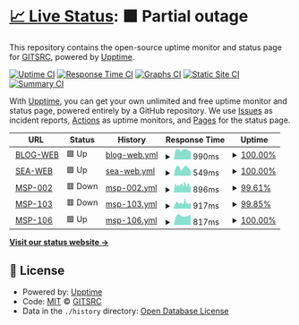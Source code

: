 # [📈 Live Status](https://gitsrc.github.io/upptime): <!--live status--> **🟧 Partial outage**

This repository contains the open-source uptime monitor and status page for [GITSRC](https://blog.icorer.com), powered by [Upptime](https://github.com/upptime/upptime).

[![Uptime CI](https://github.com/gitsrc/upptime/workflows/Uptime%20CI/badge.svg)](https://github.com/gitsrc/upptime/actions?query=workflow%3A%22Uptime+CI%22)
[![Response Time CI](https://github.com/gitsrc/upptime/workflows/Response%20Time%20CI/badge.svg)](https://github.com/gitsrc/upptime/actions?query=workflow%3A%22Response+Time+CI%22)
[![Graphs CI](https://github.com/gitsrc/upptime/workflows/Graphs%20CI/badge.svg)](https://github.com/gitsrc/upptime/actions?query=workflow%3A%22Graphs+CI%22)
[![Static Site CI](https://github.com/gitsrc/upptime/workflows/Static%20Site%20CI/badge.svg)](https://github.com/gitsrc/upptime/actions?query=workflow%3A%22Static+Site+CI%22)
[![Summary CI](https://github.com/gitsrc/upptime/workflows/Summary%20CI/badge.svg)](https://github.com/gitsrc/upptime/actions?query=workflow%3A%22Summary+CI%22)

With [Upptime](https://upptime.js.org), you can get your own unlimited and free uptime monitor and status page, powered entirely by a GitHub repository. We use [Issues](https://github.com/gitsrc/upptime/issues) as incident reports, [Actions](https://github.com/gitsrc/upptime/actions) as uptime monitors, and [Pages](https://gitsrc.github.io/upptime) for the status page.

<!--start: status pages-->
<!-- This summary is generated by Upptime (https://github.com/upptime/upptime) -->
<!-- Do not edit this manually, your changes will be overwritten -->
<!-- prettier-ignore -->
| URL | Status | History | Response Time | Uptime |
| --- | ------ | ------- | ------------- | ------ |
| <img alt="" src="https://favicons.githubusercontent.com/blog.icorer.com" height="13"> [BLOG-WEB](https://blog.icorer.com) | 🟩 Up | [blog-web.yml](https://github.com/gitsrc/upptime/commits/HEAD/history/blog-web.yml) | <details><summary><img alt="Response time graph" src="./graphs/blog-web/response-time-week.png" height="20"> 990ms</summary><br><a href="https://health.icorer.com/history/blog-web"><img alt="Response time 1135" src="https://img.shields.io/endpoint?url=https%3A%2F%2Fraw.githubusercontent.com%2Fgitsrc%2Fupptime%2FHEAD%2Fapi%2Fblog-web%2Fresponse-time.json"></a><br><a href="https://health.icorer.com/history/blog-web"><img alt="24-hour response time 828" src="https://img.shields.io/endpoint?url=https%3A%2F%2Fraw.githubusercontent.com%2Fgitsrc%2Fupptime%2FHEAD%2Fapi%2Fblog-web%2Fresponse-time-day.json"></a><br><a href="https://health.icorer.com/history/blog-web"><img alt="7-day response time 990" src="https://img.shields.io/endpoint?url=https%3A%2F%2Fraw.githubusercontent.com%2Fgitsrc%2Fupptime%2FHEAD%2Fapi%2Fblog-web%2Fresponse-time-week.json"></a><br><a href="https://health.icorer.com/history/blog-web"><img alt="30-day response time 1058" src="https://img.shields.io/endpoint?url=https%3A%2F%2Fraw.githubusercontent.com%2Fgitsrc%2Fupptime%2FHEAD%2Fapi%2Fblog-web%2Fresponse-time-month.json"></a><br><a href="https://health.icorer.com/history/blog-web"><img alt="1-year response time 1135" src="https://img.shields.io/endpoint?url=https%3A%2F%2Fraw.githubusercontent.com%2Fgitsrc%2Fupptime%2FHEAD%2Fapi%2Fblog-web%2Fresponse-time-year.json"></a></details> | <details><summary><a href="https://health.icorer.com/history/blog-web">100.00%</a></summary><a href="https://health.icorer.com/history/blog-web"><img alt="All-time uptime 100.00%" src="https://img.shields.io/endpoint?url=https%3A%2F%2Fraw.githubusercontent.com%2Fgitsrc%2Fupptime%2FHEAD%2Fapi%2Fblog-web%2Fuptime.json"></a><br><a href="https://health.icorer.com/history/blog-web"><img alt="24-hour uptime 100.00%" src="https://img.shields.io/endpoint?url=https%3A%2F%2Fraw.githubusercontent.com%2Fgitsrc%2Fupptime%2FHEAD%2Fapi%2Fblog-web%2Fuptime-day.json"></a><br><a href="https://health.icorer.com/history/blog-web"><img alt="7-day uptime 100.00%" src="https://img.shields.io/endpoint?url=https%3A%2F%2Fraw.githubusercontent.com%2Fgitsrc%2Fupptime%2FHEAD%2Fapi%2Fblog-web%2Fuptime-week.json"></a><br><a href="https://health.icorer.com/history/blog-web"><img alt="30-day uptime 100.00%" src="https://img.shields.io/endpoint?url=https%3A%2F%2Fraw.githubusercontent.com%2Fgitsrc%2Fupptime%2FHEAD%2Fapi%2Fblog-web%2Fuptime-month.json"></a><br><a href="https://health.icorer.com/history/blog-web"><img alt="1-year uptime 100.00%" src="https://img.shields.io/endpoint?url=https%3A%2F%2Fraw.githubusercontent.com%2Fgitsrc%2Fupptime%2FHEAD%2Fapi%2Fblog-web%2Fuptime-year.json"></a></details>
| <img alt="" src="https://favicons.githubusercontent.com/sea.cloudslit.xyz" height="13"> [SEA-WEB](https://sea.cloudslit.xyz) | 🟩 Up | [sea-web.yml](https://github.com/gitsrc/upptime/commits/HEAD/history/sea-web.yml) | <details><summary><img alt="Response time graph" src="./graphs/sea-web/response-time-week.png" height="20"> 549ms</summary><br><a href="https://health.icorer.com/history/sea-web"><img alt="Response time 810" src="https://img.shields.io/endpoint?url=https%3A%2F%2Fraw.githubusercontent.com%2Fgitsrc%2Fupptime%2FHEAD%2Fapi%2Fsea-web%2Fresponse-time.json"></a><br><a href="https://health.icorer.com/history/sea-web"><img alt="24-hour response time 341" src="https://img.shields.io/endpoint?url=https%3A%2F%2Fraw.githubusercontent.com%2Fgitsrc%2Fupptime%2FHEAD%2Fapi%2Fsea-web%2Fresponse-time-day.json"></a><br><a href="https://health.icorer.com/history/sea-web"><img alt="7-day response time 549" src="https://img.shields.io/endpoint?url=https%3A%2F%2Fraw.githubusercontent.com%2Fgitsrc%2Fupptime%2FHEAD%2Fapi%2Fsea-web%2Fresponse-time-week.json"></a><br><a href="https://health.icorer.com/history/sea-web"><img alt="30-day response time 624" src="https://img.shields.io/endpoint?url=https%3A%2F%2Fraw.githubusercontent.com%2Fgitsrc%2Fupptime%2FHEAD%2Fapi%2Fsea-web%2Fresponse-time-month.json"></a><br><a href="https://health.icorer.com/history/sea-web"><img alt="1-year response time 810" src="https://img.shields.io/endpoint?url=https%3A%2F%2Fraw.githubusercontent.com%2Fgitsrc%2Fupptime%2FHEAD%2Fapi%2Fsea-web%2Fresponse-time-year.json"></a></details> | <details><summary><a href="https://health.icorer.com/history/sea-web">100.00%</a></summary><a href="https://health.icorer.com/history/sea-web"><img alt="All-time uptime 99.60%" src="https://img.shields.io/endpoint?url=https%3A%2F%2Fraw.githubusercontent.com%2Fgitsrc%2Fupptime%2FHEAD%2Fapi%2Fsea-web%2Fuptime.json"></a><br><a href="https://health.icorer.com/history/sea-web"><img alt="24-hour uptime 100.00%" src="https://img.shields.io/endpoint?url=https%3A%2F%2Fraw.githubusercontent.com%2Fgitsrc%2Fupptime%2FHEAD%2Fapi%2Fsea-web%2Fuptime-day.json"></a><br><a href="https://health.icorer.com/history/sea-web"><img alt="7-day uptime 100.00%" src="https://img.shields.io/endpoint?url=https%3A%2F%2Fraw.githubusercontent.com%2Fgitsrc%2Fupptime%2FHEAD%2Fapi%2Fsea-web%2Fuptime-week.json"></a><br><a href="https://health.icorer.com/history/sea-web"><img alt="30-day uptime 100.00%" src="https://img.shields.io/endpoint?url=https%3A%2F%2Fraw.githubusercontent.com%2Fgitsrc%2Fupptime%2FHEAD%2Fapi%2Fsea-web%2Fuptime-month.json"></a><br><a href="https://health.icorer.com/history/sea-web"><img alt="1-year uptime 99.60%" src="https://img.shields.io/endpoint?url=https%3A%2F%2Fraw.githubusercontent.com%2Fgitsrc%2Fupptime%2FHEAD%2Fapi%2Fsea-web%2Fuptime-year.json"></a></details>
| <img alt="" src="https://favicons.githubusercontent.com/msp-portal.gw002.oneitfarm.com" height="13"> [MSP-002](https://msp-portal.gw002.oneitfarm.com/) | 🟥 Down | [msp-002.yml](https://github.com/gitsrc/upptime/commits/HEAD/history/msp-002.yml) | <details><summary><img alt="Response time graph" src="./graphs/msp-002/response-time-week.png" height="20"> 896ms</summary><br><a href="https://health.icorer.com/history/msp-002"><img alt="Response time 883" src="https://img.shields.io/endpoint?url=https%3A%2F%2Fraw.githubusercontent.com%2Fgitsrc%2Fupptime%2FHEAD%2Fapi%2Fmsp-002%2Fresponse-time.json"></a><br><a href="https://health.icorer.com/history/msp-002"><img alt="24-hour response time 761" src="https://img.shields.io/endpoint?url=https%3A%2F%2Fraw.githubusercontent.com%2Fgitsrc%2Fupptime%2FHEAD%2Fapi%2Fmsp-002%2Fresponse-time-day.json"></a><br><a href="https://health.icorer.com/history/msp-002"><img alt="7-day response time 896" src="https://img.shields.io/endpoint?url=https%3A%2F%2Fraw.githubusercontent.com%2Fgitsrc%2Fupptime%2FHEAD%2Fapi%2Fmsp-002%2Fresponse-time-week.json"></a><br><a href="https://health.icorer.com/history/msp-002"><img alt="30-day response time 873" src="https://img.shields.io/endpoint?url=https%3A%2F%2Fraw.githubusercontent.com%2Fgitsrc%2Fupptime%2FHEAD%2Fapi%2Fmsp-002%2Fresponse-time-month.json"></a><br><a href="https://health.icorer.com/history/msp-002"><img alt="1-year response time 883" src="https://img.shields.io/endpoint?url=https%3A%2F%2Fraw.githubusercontent.com%2Fgitsrc%2Fupptime%2FHEAD%2Fapi%2Fmsp-002%2Fresponse-time-year.json"></a></details> | <details><summary><a href="https://health.icorer.com/history/msp-002">99.61%</a></summary><a href="https://health.icorer.com/history/msp-002"><img alt="All-time uptime 99.60%" src="https://img.shields.io/endpoint?url=https%3A%2F%2Fraw.githubusercontent.com%2Fgitsrc%2Fupptime%2FHEAD%2Fapi%2Fmsp-002%2Fuptime.json"></a><br><a href="https://health.icorer.com/history/msp-002"><img alt="24-hour uptime 98.87%" src="https://img.shields.io/endpoint?url=https%3A%2F%2Fraw.githubusercontent.com%2Fgitsrc%2Fupptime%2FHEAD%2Fapi%2Fmsp-002%2Fuptime-day.json"></a><br><a href="https://health.icorer.com/history/msp-002"><img alt="7-day uptime 99.61%" src="https://img.shields.io/endpoint?url=https%3A%2F%2Fraw.githubusercontent.com%2Fgitsrc%2Fupptime%2FHEAD%2Fapi%2Fmsp-002%2Fuptime-week.json"></a><br><a href="https://health.icorer.com/history/msp-002"><img alt="30-day uptime 98.96%" src="https://img.shields.io/endpoint?url=https%3A%2F%2Fraw.githubusercontent.com%2Fgitsrc%2Fupptime%2FHEAD%2Fapi%2Fmsp-002%2Fuptime-month.json"></a><br><a href="https://health.icorer.com/history/msp-002"><img alt="1-year uptime 99.60%" src="https://img.shields.io/endpoint?url=https%3A%2F%2Fraw.githubusercontent.com%2Fgitsrc%2Fupptime%2FHEAD%2Fapi%2Fmsp-002%2Fuptime-year.json"></a></details>
| <img alt="" src="https://favicons.githubusercontent.com/msp-portal.gw103.oneitfarm.com" height="13"> [MSP-103](https://msp-portal.gw103.oneitfarm.com/) | 🟥 Down | [msp-103.yml](https://github.com/gitsrc/upptime/commits/HEAD/history/msp-103.yml) | <details><summary><img alt="Response time graph" src="./graphs/msp-103/response-time-week.png" height="20"> 917ms</summary><br><a href="https://health.icorer.com/history/msp-103"><img alt="Response time 916" src="https://img.shields.io/endpoint?url=https%3A%2F%2Fraw.githubusercontent.com%2Fgitsrc%2Fupptime%2FHEAD%2Fapi%2Fmsp-103%2Fresponse-time.json"></a><br><a href="https://health.icorer.com/history/msp-103"><img alt="24-hour response time 847" src="https://img.shields.io/endpoint?url=https%3A%2F%2Fraw.githubusercontent.com%2Fgitsrc%2Fupptime%2FHEAD%2Fapi%2Fmsp-103%2Fresponse-time-day.json"></a><br><a href="https://health.icorer.com/history/msp-103"><img alt="7-day response time 917" src="https://img.shields.io/endpoint?url=https%3A%2F%2Fraw.githubusercontent.com%2Fgitsrc%2Fupptime%2FHEAD%2Fapi%2Fmsp-103%2Fresponse-time-week.json"></a><br><a href="https://health.icorer.com/history/msp-103"><img alt="30-day response time 908" src="https://img.shields.io/endpoint?url=https%3A%2F%2Fraw.githubusercontent.com%2Fgitsrc%2Fupptime%2FHEAD%2Fapi%2Fmsp-103%2Fresponse-time-month.json"></a><br><a href="https://health.icorer.com/history/msp-103"><img alt="1-year response time 916" src="https://img.shields.io/endpoint?url=https%3A%2F%2Fraw.githubusercontent.com%2Fgitsrc%2Fupptime%2FHEAD%2Fapi%2Fmsp-103%2Fresponse-time-year.json"></a></details> | <details><summary><a href="https://health.icorer.com/history/msp-103">99.85%</a></summary><a href="https://health.icorer.com/history/msp-103"><img alt="All-time uptime 99.63%" src="https://img.shields.io/endpoint?url=https%3A%2F%2Fraw.githubusercontent.com%2Fgitsrc%2Fupptime%2FHEAD%2Fapi%2Fmsp-103%2Fuptime.json"></a><br><a href="https://health.icorer.com/history/msp-103"><img alt="24-hour uptime 98.94%" src="https://img.shields.io/endpoint?url=https%3A%2F%2Fraw.githubusercontent.com%2Fgitsrc%2Fupptime%2FHEAD%2Fapi%2Fmsp-103%2Fuptime-day.json"></a><br><a href="https://health.icorer.com/history/msp-103"><img alt="7-day uptime 99.85%" src="https://img.shields.io/endpoint?url=https%3A%2F%2Fraw.githubusercontent.com%2Fgitsrc%2Fupptime%2FHEAD%2Fapi%2Fmsp-103%2Fuptime-week.json"></a><br><a href="https://health.icorer.com/history/msp-103"><img alt="30-day uptime 98.88%" src="https://img.shields.io/endpoint?url=https%3A%2F%2Fraw.githubusercontent.com%2Fgitsrc%2Fupptime%2FHEAD%2Fapi%2Fmsp-103%2Fuptime-month.json"></a><br><a href="https://health.icorer.com/history/msp-103"><img alt="1-year uptime 99.63%" src="https://img.shields.io/endpoint?url=https%3A%2F%2Fraw.githubusercontent.com%2Fgitsrc%2Fupptime%2FHEAD%2Fapi%2Fmsp-103%2Fuptime-year.json"></a></details>
| <img alt="" src="https://favicons.githubusercontent.com/msp-portal.gw106.oneitfarm.com" height="13"> [MSP-106](https://msp-portal.gw106.oneitfarm.com/) | 🟩 Up | [msp-106.yml](https://github.com/gitsrc/upptime/commits/HEAD/history/msp-106.yml) | <details><summary><img alt="Response time graph" src="./graphs/msp-106/response-time-week.png" height="20"> 817ms</summary><br><a href="https://health.icorer.com/history/msp-106"><img alt="Response time 923" src="https://img.shields.io/endpoint?url=https%3A%2F%2Fraw.githubusercontent.com%2Fgitsrc%2Fupptime%2FHEAD%2Fapi%2Fmsp-106%2Fresponse-time.json"></a><br><a href="https://health.icorer.com/history/msp-106"><img alt="24-hour response time 929" src="https://img.shields.io/endpoint?url=https%3A%2F%2Fraw.githubusercontent.com%2Fgitsrc%2Fupptime%2FHEAD%2Fapi%2Fmsp-106%2Fresponse-time-day.json"></a><br><a href="https://health.icorer.com/history/msp-106"><img alt="7-day response time 817" src="https://img.shields.io/endpoint?url=https%3A%2F%2Fraw.githubusercontent.com%2Fgitsrc%2Fupptime%2FHEAD%2Fapi%2Fmsp-106%2Fresponse-time-week.json"></a><br><a href="https://health.icorer.com/history/msp-106"><img alt="30-day response time 896" src="https://img.shields.io/endpoint?url=https%3A%2F%2Fraw.githubusercontent.com%2Fgitsrc%2Fupptime%2FHEAD%2Fapi%2Fmsp-106%2Fresponse-time-month.json"></a><br><a href="https://health.icorer.com/history/msp-106"><img alt="1-year response time 923" src="https://img.shields.io/endpoint?url=https%3A%2F%2Fraw.githubusercontent.com%2Fgitsrc%2Fupptime%2FHEAD%2Fapi%2Fmsp-106%2Fresponse-time-year.json"></a></details> | <details><summary><a href="https://health.icorer.com/history/msp-106">100.00%</a></summary><a href="https://health.icorer.com/history/msp-106"><img alt="All-time uptime 100.00%" src="https://img.shields.io/endpoint?url=https%3A%2F%2Fraw.githubusercontent.com%2Fgitsrc%2Fupptime%2FHEAD%2Fapi%2Fmsp-106%2Fuptime.json"></a><br><a href="https://health.icorer.com/history/msp-106"><img alt="24-hour uptime 100.00%" src="https://img.shields.io/endpoint?url=https%3A%2F%2Fraw.githubusercontent.com%2Fgitsrc%2Fupptime%2FHEAD%2Fapi%2Fmsp-106%2Fuptime-day.json"></a><br><a href="https://health.icorer.com/history/msp-106"><img alt="7-day uptime 100.00%" src="https://img.shields.io/endpoint?url=https%3A%2F%2Fraw.githubusercontent.com%2Fgitsrc%2Fupptime%2FHEAD%2Fapi%2Fmsp-106%2Fuptime-week.json"></a><br><a href="https://health.icorer.com/history/msp-106"><img alt="30-day uptime 100.00%" src="https://img.shields.io/endpoint?url=https%3A%2F%2Fraw.githubusercontent.com%2Fgitsrc%2Fupptime%2FHEAD%2Fapi%2Fmsp-106%2Fuptime-month.json"></a><br><a href="https://health.icorer.com/history/msp-106"><img alt="1-year uptime 100.00%" src="https://img.shields.io/endpoint?url=https%3A%2F%2Fraw.githubusercontent.com%2Fgitsrc%2Fupptime%2FHEAD%2Fapi%2Fmsp-106%2Fuptime-year.json"></a></details>

<!--end: status pages-->

[**Visit our status website →**](https://gitsrc.github.io/upptime)

## 📄 License

- Powered by: [Upptime](https://github.com/upptime/upptime)
- Code: [MIT](./LICENSE) © [GITSRC](https://blog.icorer.com)
- Data in the `./history` directory: [Open Database License](https://opendatacommons.org/licenses/odbl/1-0/)
